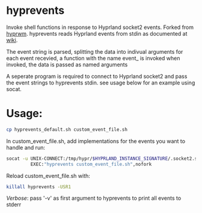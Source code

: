 # hyprevents
Invoke shell functions in response to Hyprland socket2 events. Forked from [hyprwm](https://github.com/hyprwm/contrib). hyprevents reads Hyprland events from stdin as documented at [wiki](http://wiki.hyprland.org/IPC/#tmphyprhissocket2sock).

The event string is parsed, splitting the data into indivual arguments for each event recevied, a function with the name event_<eventname> is invoked when invoked, the data is passed as named arguments

A seperate program is required to connect to Hyprland socket2 and pass the
event strings to hyprevents stdin. see usage below for an example using socat.

# Usage:
```bash
cp hyprevents_default.sh custom_event_file.sh
```

In custom_event_file.sh, add implementations for the events you want to handle and run:
```bash
socat -u UNIX-CONNECT:/tmp/hypr/$HYPRLAND_INSTANCE_SIGNATURE/.socket2.sock \
         EXEC:"hyprevents custom_event_file.sh",nofork
```

Reload custom_event_file.sh with:
```bash
killall hyprevents -USR1
```

_Verbose_: pass '-v' as first argument to hyprevents to print all events to stderr
